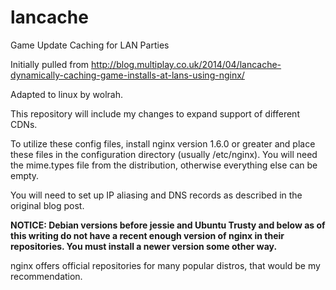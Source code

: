 lancache
========

Game Update Caching for LAN Parties

Initially pulled from http://blog.multiplay.co.uk/2014/04/lancache-dynamically-caching-game-installs-at-lans-using-nginx/

Adapted to linux by wolrah.  

This repository will include my changes to expand support of different CDNs.  

To utilize these config files, install nginx version 1.6.0 or greater and place these files in the configuration directory (usually /etc/nginx).  You will need the mime.types file from the distribution, otherwise everything else can be empty.

You will need to set up IP aliasing and DNS records as described in the original blog post.

**NOTICE: Debian versions before jessie and Ubuntu Trusty and below as of this writing do not have a recent enough version of nginx in their repositories.  You must install a newer version some other way.**

nginx offers official repositories for many popular distros, that would be my recommendation.
